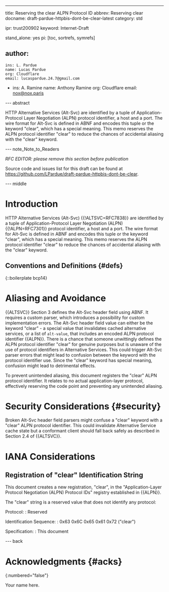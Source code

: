 ---
title: Reserving the clear ALPN Protocol ID
abbrev: Reserving clear
docname: draft-pardue-httpbis-dont-be-clear-latest
category: std

ipr: trust200902
keyword: Internet-Draft

stand_alone: yes
pi: [toc, sortrefs, symrefs]

author:
 -
    ins: L. Pardue
    name: Lucas Pardue
    org: Cloudflare
    email: lucaspardue.24.7@gmail.com

 -
    ins: A. Ramine
    name: Anthony Ramine
    org: Cloudflare
    email: nox@nox.paris



--- abstract

HTTP Alternative Services (Alt-Svc) are identified by a tuple of
Application-Protocol Layer Negotiation (ALPN) protocol identifier, a host and a
port. The wire format for Alt-Svc is defined in ABNF and encodes this tuple or
the keyword "clear", which has a special meaning. This memo reserves the ALPN
protocol identifier "clear" to reduce the chances of accidental aliasing with
the "clear" keyword.

--- note_Note_to_Readers

*RFC EDITOR: please remove this section before publication*

Source code and issues list for this draft can be found at
<https://github.com/LPardue/draft-pardue-httpbis-dont-be-clear>.


--- middle

# Introduction

HTTP Alternative Services (Alt-Svc) {{!ALTSVC=RFC7838}} are identified by a
tuple of Application-Protocol Layer Negotiation (ALPN) {{!ALPN=RFC7301}}
protocol identifier, a host and a port. The wire format for Alt-Svc is defined
in ABNF and encodes this tuple or the keyword "clear", which has a special
meaning. This memo reserves the ALPN protocol identifier "clear" to reduce the
chances of accidental aliasing with the "clear" keyword.


## Conventions and Definitions {#defs}

{::boilerplate bcp14}


# Aliasing and Avoidance

{{ALTSVC}} Section 3 defines the Alt-Svc header field using ABNF. It requires a
custom parser, which introduces a possibility for custom implementation errors.
The Alt-Svc header field value can either be the keyword "clear" - a special
value that invalidates cached alternative services, or a list of `alt-value`,
that includes an encoded ALPN protocol identifier {{ALPN}}. There is a chance
that someone unwittingly defines the ALPN protocol identifier "clear" for
genuine purposes but is unaware of the use of protocol identifiers in
Alternative Services. This could trigger Alt-Svc parser errors that might
lead to confusion between the keyword with the protocol identifier use. Since
the "clear" keyword has special meaning, confusion might lead to detrimental
effects.

To prevent unintended aliasing, this document registers the "clear" ALPN
protocol identifier. It relates to no actual application-layer protocol,
effectively reserving the code point and preventing any unintended aliasing.

# Security Considerations {#security}

Broken Alt-Svc header field parsers might confuse a "clear" keyword with a
"clear" ALPN protocol identifier. This could invalidate Alternative Service
cache state but a conformant client should fall back safely as described in
Section 2.4 of {{ALTSVC}}.


# IANA Considerations

## Registration of "clear" Identification String

This document creates a new registration, "clear", in the "Application-Layer
Protocol Negotiation (ALPN) Protocol IDs" registry established in {{ALPN}}.

The "clear" string is a reserved value that does not identify any protocol:

  Protocol:
  : Reserved

  Identification Sequence:
  : 0x63 0x6C 0x65 0x61 0x72 ("clear")

  Specification:
  : This document

--- back

# Acknowledgments {#acks}
{:numbered="false"}

Your name here.
